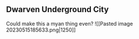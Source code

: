 ## Dwarven Underground City
Could make this a myan thing even? 
![[Pasted image 20230515185633.png|1250]]